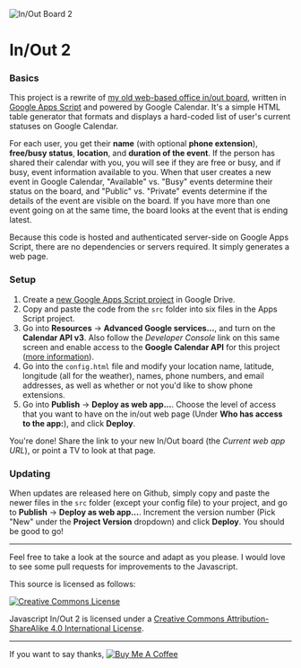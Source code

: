 ![In/Out Board 2](http://i.imgur.com/8FcMfsp.jpg)

# In/Out 2

### Basics

This project is a rewrite of [my old web-based office in/out board](https://github.com/xd1936/inout), written in [Google Apps Script](https://developers.google.com/apps-script/) and powered by Google Calendar. It's a simple HTML table generator that formats and displays a hard-coded list of user's current statuses on Google Calendar.

For each user, you get their **name** (with optional **phone extension**), **free/busy status**, **location**, and **duration of the event**. If the person has shared their calendar with you, you will see if they are free or busy, and if busy, event information available to you. When that user creates a new event in Google Calendar, "Available" vs. "Busy" events determine their status on the board, and "Public" vs. "Private" events determine if the details of the event are visible on the board. If you have more than one event going on at the same time, the board looks at the event that is ending latest.

Because this code is hosted and authenticated server-side on Google Apps Script, there are no dependencies or servers required. It simply generates a web page.

### Setup

1. Create a [new Google Apps Script project](https://script.google.com/) in Google Drive.
2. Copy and paste the code from the `src` folder into six files in the Apps Script project.
3. Go into **Resources** → **Advanced Google services...**, and turn on the **Calendar API v3**. Also follow the *Developer Console* link on this same screen and enable access to the **Google Calendar API** for this project ([more information](https://developers.google.com/apps-script/guides/services/advanced)).
4. Go into the `config.html` file and modify your location name, latitude, longitude (all for the weather), names, phone numbers, and email addresses, as well as whether or not you'd like to show phone extensions.
5. Go into **Publish** → **Deploy as web app...**. Choose the level of access that you want to have on the in/out web page (Under **Who has access to the app:**), and click **Deploy**.

You're done! Share the link to your new In/Out board (the *Current web app URL*), or point a TV to look at that page.

### Updating

When updates are released here on Github, simply copy and paste the newer files in the `src` folder (except your config file) to your project, and go to **Publish** → **Deploy as web app...**. Increment the version number (Pick "New" under the **Project Version** dropdown) and click **Deploy**. You should be good to go!

- - -

Feel free to take a look at the source and adapt as you please. I would love to see some pull requests for improvements to the Javascript.

This source is licensed as follows:

[![Creative Commons License](https://i.creativecommons.org/l/by-sa/4.0/88x31.png)](http://creativecommons.org/licenses/by-sa/4.0/)

<span xmlns:dct="http://purl.org/dc/terms/" property="dct:title">Javascript In/Out 2</span> is licensed under a [Creative Commons Attribution-ShareAlike 4.0 International License](http://creativecommons.org/licenses/by-sa/4.0/).

- - -

If you want to say thanks, [![Buy Me A Coffee](https://www.buymeacoffee.com/assets/img/custom_images/white_img.png)](https://buymeacoff.ee/leoherzog)

